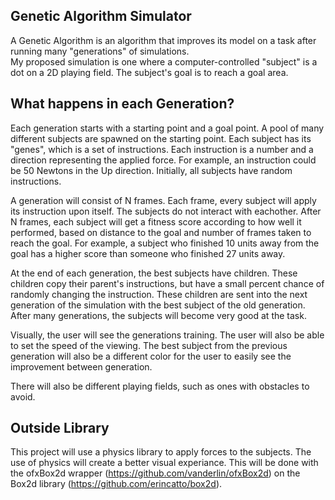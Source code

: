 ## Genetic Algorithm Simulator  
A Genetic Algorithm is an algorithm that improves its model on a task after running many "generations" of simulations.  
My proposed simulation is one where a computer-controlled "subject" is a dot on a 2D playing field. The subject's goal is to reach a goal area.

## What happens in each Generation?
Each generation starts with a starting point and a goal point. A pool of many different subjects are spawned on the starting point. Each subject has its "genes", which is a set of instructions. Each instruction is a number and a direction representing the applied force. For example, an instruction could be 50 Newtons in the Up direction. Initially, all subjects have random instructions.

A generation will consist of N frames. Each frame, every subject will apply its instruction upon itself. The subjects do not interact with eachother. After N frames, each subject will get a fitness score according to how well it performed, based on distance to the goal and number of frames taken to reach the goal. For example, a subject who finished 10 units away from the goal has a higher score than someone who finished 27 units away.  

At the end of each generation, the best subjects have children. These children copy their parent's instructions, but have a small percent chance of randomly changing the instruction. These children are sent into the next generation of the simulation with the best subject of the old generation. After many generations, the subjects will become very good at the task.  

Visually, the user will see the generations training. The user will also be able to set the speed of the viewing. The best subject from the previous generation will also be a different color for the user to easily see the improvement between generation.

There will also be different playing fields, such as ones with obstacles to avoid.

## Outside Library
This project will use a physics library to apply forces to the subjects. The use of physics will create a better visual experiance. This will be done with the ofxBox2d wrapper (https://github.com/vanderlin/ofxBox2d) on the Box2d library (https://github.com/erincatto/box2d).
